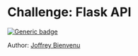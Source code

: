 # Challenge: Flask API
[![Generic badge](https://img.shields.io/badge/Python-3.8-blue.svg)](https://www.python.org/downloads/release/python-380/)

Author: [Joffrey Bienvenu](https://github.com/Joffreybvn)